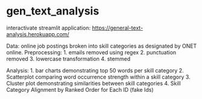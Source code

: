 # gen_text_analysis

interactivate streamlit application: https://general-text-analysis.herokuapp.com/

Data: online job postings broken into skill categories as designated by ONET online.
Preprocessing: 
             1. emails removed using regex
             2. punctuation removed
             3. lowercase transformation
             4. stemmed

Analysis: 
             1. bar charts demonstrating top 50 words per skill category
             2. Scatterplot comparing word occurrence strength within a skill category 
             3. Cluster plot demonstrating similarities between skill categories
             4. Skill Category Alignment by Ranked Order for Each ID (fake Ids)
             
           
